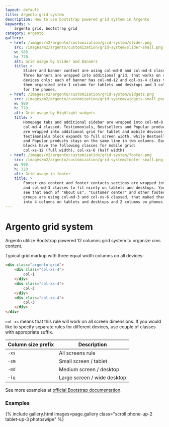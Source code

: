 ```yaml
---
layout: default
title: Argento grid system
description: How to use bootstrap powered grid system in Argento
keywords: >
    argento grid, bootstrap grid
category: Argento
gallery:
  - href: /images/m2/argento/customization/grid-system/slider.png
    src: /images/m2/argento/customization/grid-system/slider-small.png
    w: 980
    h: 770
    alt: Grid usage by Slider and Banners
    title: >
        Slider and banner content are using col-md-8 and col-md-4 classes.
        Three banners are wrapped into additional grid, that works on small
        devices only: each of banner has col-md-12 and col-xs-4 class that makes
        them organized into 1 column for tablets and desktops and 3 columns
        for the phones.
  - href: /images/m2/argento/customization/grid-system/widgets.png
    src: /images/m2/argento/customization/grid-system/widgets-small.png
    w: 980
    h: 770
    alt: Grid usage by Highlight widgets
    title: >
        Homepage tabs and additional sidebar are wrapped into col-md-8 and
        col-md-4 classed. Testiomonials, Bestsellers and Popular products
        are wrapped into additional grid for tablet and mobile devices:
        Testimonials block expands to full screen width, while Bestsellers
        and Popular products stays on the same line in two columns. Each of
        blocks have the following classes for mobile grid:
        col-xs-12 (full width), col-xs-6 (half width)
  - href: /images/m2/argento/customization/grid-system/footer.png
    src: /images/m2/argento/customization/grid-system/footer-small.png
    w: 980
    h: 320
    alt: Grid usage in footer
    title: >
        Footer cms content and footer contacts sections are wrapped into col-md-9
        and col-md-3 classes to fit nicely on tablets and desktops. You can also
        see that each of "About us", "Customer center" and other footer link
        groups are using col-md-3 and col-xs-6 classed, that maked them organized
        into 4 columns on tablets and desktops and 2 columns on phones.
---
```


# Argento grid system

Argento utilize Bootstrap powered 12 columns grid system to organize cms content.

Typical grid markup with three equal width columns on all devices:

```html
<div class="argento-grid">
    <div class="col-xs-4">
        col-1
    </div>
    <div class="col-xs-4">
        col-2
    </div>
    <div class="col-xs-4">
        col-3
    </div>
</div>
```

`col-xs` means that this rule will work on all screen dimensions. If you would
like to specify separate rules for different devices, use couple of classes with
appropriate suffix.

Column size prefix | Description
-------------------|------------
`-xs` | All screens rule
`-sm` | Small screen / tablet
`-md` | Medium screen / desktop
`-lg` | Large screen / wide desktop

See more examples at [official Bootstrap documentation](http://getbootstrap.com/css/#grid-example-mixed).

### Examples

{% include gallery.html images=page.gallery class="scroll phone-up-2 tablet-up-3 photoswipe" %}
